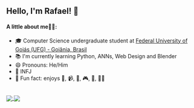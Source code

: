 ## Hello, I'm Rafael! 👋

#### A little about me🙋‍♂️:
* :mortar_board: Computer Science undergraduate student at [Federal University of Goiás (UFG) - Goiânia, Brasil](https://inf.ufg.br/p/30138-ciencia-da-computacao)
* :books: I'm currently learning Python, ANNs, Web Design and Blender
* 😄 Pronouns: He/Him
* 🎨 INFJ
* :stars: Fun fact: enjoys :open_book:, :video_camera:, 📸, :video_game:, :volleyball:, :running_man:
##
<a href="https://github.com/anuraghazra/github-readme-stats">
  <img align="center" src="https://github-readme-stats.vercel.app/api?username=rafaelPassarinho&show_icons=true&theme=synthwave&show_owner=true" />
</a>
<a href="https://github.com/anuraghazra/convoychat">
  <img align="center" src="https://github-readme-stats.vercel.app/api/top-langs/?username=rafaelPassarinho&layout=compact&theme=synthwave&hide=Makefile" />
</a>

